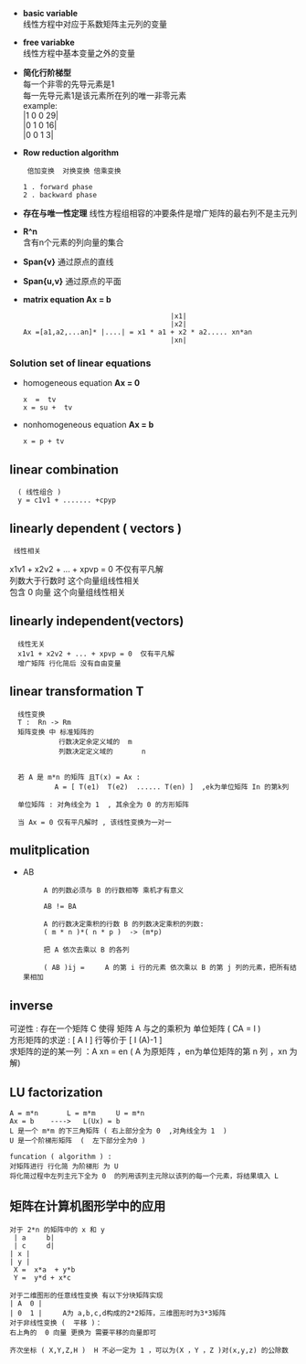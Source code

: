  * **basic variable**  
  线性方程中对应于系数矩阵主元列的变量

  * **free variabke**   
    线性方程中基本变量之外的变量

* **简化行阶梯型**  
      每一个非零的先导元素是1  
      每一先导元素1是该元素所在列的唯一非零元素  
      example:  
      |1    0    0    29|  
      |0    1   0   16|  
      |0    0   1     3|  


 * **Row reduction algorithm**  
    ```
     倍加变换  对换变换 倍乘变换

    1 . forward phase
    2 . backward phase
    ```
* **存在与唯一性定理**
   线性方程组相容的冲要条件是增广矩阵的最右列不是主元列

* **R^n**  
   含有n个元素的列向量的集合
* **Span{v}**
   通过原点的直线
* **Span{u,v}**
   通过原点的平面

* **matrix  equation Ax = b**  
   ```  
                                       |x1|
                                       |x2|
   Ax =[a1,a2,...an]* |....| = x1 * a1 + x2 * a2..... xn*an
                                       |xn|

   ```    
 ### Solution set of linear equations  
* homogeneous equation  **Ax = 0**  
  ```   
  x  =  tv
  x = su +  tv
  ```   
* nonhomogeneous  equation  **Ax = b** 
   ```  
   x = p + tv

   ```  

##  linear combination  
      ( 线性组合 )   
      y = c1v1 + ....... +cpyp  

 ## linearly dependent ( vectors )  
     线性相关  
   x1v1 + x2v2 + ... + xpvp = 0  不仅有平凡解  
   列数大于行数时 这个向量组线性相关  
   包含 0 向量          这个向量组线性相关  

 ## linearly independent(vectors)  
      线性无关  
      x1v1 + x2v2 + ... + xpvp = 0  仅有平凡解  
      增广矩阵 行化简后 没有自由变量  

## linear  transformation T  
      线性变换
      T :  Rn -> Rm   
      矩阵变换 中 标准矩阵的
                行数决定余定义域的  m  
                列数决定定义域的       n  


      若 A 是 m*n 的矩阵 且T(x) = Ax :   
               A = [ T(e1)  T(e2)  ...... T(en) ]  ,ek为单位矩阵 In 的第k列 

      单位矩阵 : 对角线全为 1  , 其余全为 0 的方形矩阵

      当 Ax = 0 仅有平凡解时 , 该线性变换为一对一 



 ## mulitplication

* AB  
    ```  
         A 的列数必须与 B 的行数相等 乘机才有意义
         
         AB != BA
         
         A 的行数决定乘积的行数 B 的列数决定乘积的列数:
         ( m * n )*( n * p )  -> (m*p)

         把 A 依次去乘以 B 的各列

         ( AB )ij =     A 的第 i 行的元素 依次乘以 B 的第 j 列的元素，把所有结果相加

 ## inverse
 可逆性 : 存在一个矩阵 C 使得 矩阵 A 与之的乘积为 单位矩阵  ( CA = I  )  
 方形矩阵的求逆  : [ A I ] 行等价于 [ I   (A)-1 ]  
求矩阵的逆的某一列 ：A xn  = en   ( A 为原矩阵  ，en为单位矩阵的第 n 列 ，xn 为解)  

## LU factorization  
```
A = m*n       L = m*m     U = m*n
Ax = b    ---->   L(Ux) = b
L 是一个 m*m 的下三角矩阵 ( 右上部分全为 0  ,对角线全为 1  )
U 是一个阶梯形矩阵  (  左下部分全为0 )

funcation ( algorithm ) :
对矩阵进行 行化简 为阶梯形 为 U
将化简过程中左列主元下全为 0  的列用该列主元除以该列的每一个元素，将结果填入 L
```
## 矩阵在计算机图形学中的应用
```
对于 2*n 的矩阵中的 x 和 y
 | a     b|
 | c     d|
| x |
| y |
 X =  x*a  + y*b
 Y =  y*d + x*c

对于二维图形的任意线性变换 有以下分块矩阵实现
| A  0 |
| 0  1 |     A为 a,b,c,d构成的2*2矩阵，三维图形时为3*3矩阵
对于非线性变换 (  平移 )：
右上角的  0 向量 更换为 需要平移的向量即可

齐次坐标 ( X,Y,Z,H )  H 不必一定为 1 ，可以为(X ，Y ，Z )对(x,y,z) 的公除数
```